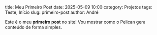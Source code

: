 title: Meu Primeiro Post
date: 2025-05-09 10:00
category: Projetos
tags: Teste, Início
slug: primeiro-post
author: André

Este é o meu **primeiro post** no site! Vou mostrar como o Pelican gera conteúdo de forma simples.
